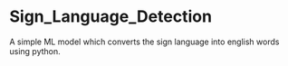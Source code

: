 # Sign_Language_Detection

A simple ML model which converts the sign language into english words using python.

